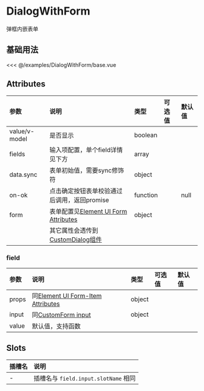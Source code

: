 # DialogWithForm

弹框内嵌表单

## 基础用法

<div class="demo-content">
  <DialogWithFormBase />
</div>

<<< @/examples/DialogWithForm/base.vue

## Attributes

| 参数 | 说明 | 类型 | 可选值 | 默认值 |
| :-- | :-- | :-- | :-- | :-- |
| value/v-model | 是否显示 | boolean |  |  |
| fields | 输入项配置，单个field详情见下方 | array |  |  |
| data.sync | 表单初始值，需要sync修饰符 | object |  |  |
| on-ok | 点击确定按钮表单校验通过后调用，返回promise | function |  | null |
| form | 表单配置见[Element UI Form Attributes](https://element.eleme.cn/#/zh-CN/component/form#form-attributes) | object |  |  |
|  | 其它属性会透传到[CustomDialog组件](./CustomDialog.md) |  |  |  |

### field

| 参数 | 说明 | 类型 | 可选值 | 默认值 |
| :-- | :-- | :-- | :-- | :-- |
| props | 同[Element UI Form-Item Attributes](https://element.eleme.cn/#/zh-CN/component/form#form-item-attributes) | object |  |  |
| input | 同[CustomForm input](./CustomForm.md#field-input) | object |  |  |
| value | 默认值，支持函数 |  |  |  |

## Slots

| 插槽名 | 说明 |
| :-- | :-- |
| - | 插槽名与 `field.input.slotName` 相同 |
